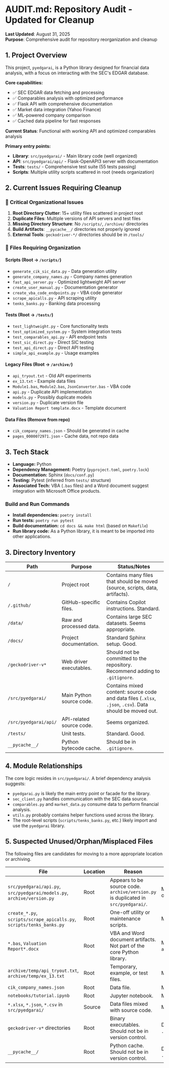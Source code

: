 # AUDIT.md: Repository Audit - Updated for Cleanup

**Last Updated**: August 31, 2025  
**Purpose**: Comprehensive audit for repository reorganization and cleanup  

## 1. Project Overview

This project, `pyedgarai`, is a Python library designed for financial data analysis, with a focus on interacting with the SEC's EDGAR database.

**Core capabilities:**
- ✅ SEC EDGAR data fetching and processing
- ✅ Comparables analysis with optimized performance  
- ✅ Flask API with comprehensive documentation
- ✅ Market data integration (Yahoo Finance)
- ✅ ML-powered company comparison
- ✅ Cached data pipeline for fast responses

**Current Status**: Functional with working API and optimized comparables analysis

**Primary entry points:**
- **Library**: `src/pyedgarai/` - Main library code (well organized)
- **API**: `src/pyedgarai/api/` - Flask-OpenAPI3 server with documentation
- **Tests**: `tests/` - Comprehensive test suite (55 tests passing)
- **Scripts**: Multiple utility scripts scattered in root (needs organization)

## 2. Current Issues Requiring Cleanup

### 🚨 **Critical Organizational Issues**
1. **Root Directory Clutter**: 15+ utility files scattered in project root
2. **Duplicate Files**: Multiple versions of API servers and test files  
3. **Missing Directory Structure**: No `/scripts/`, `/archive/` directories
4. **Build Artifacts**: `__pycache__/` directories not properly ignored
5. **External Tools**: `geckodriver-*/` directories should be in `/tools/`

### 📁 **Files Requiring Organization**

#### **Scripts (Root → `/scripts/`)**
- `generate_cik_sic_data.py` - Data generation utility
- `generate_company_names.py` - Company names generation
- `fast_api_server.py` - Optimized lightweight API server
- `create_user_manual.py` - Documentation generator
- `create_vba_code_endpoints.py` - VBA code generator
- `scrape_apicalls.py` - API scraping utility
- `tenks_banks.py` - Banking data processing

#### **Tests (Root → `/tests/`)**
- `test_lightweight.py` - Core functionality tests
- `test_optimized_system.py` - System integration tests  
- `test_comparables_api.py` - API endpoint tests
- `test_sic_direct.py` - Direct SIC testing
- `test_api_direct.py` - Direct API testing
- `simple_api_example.py` - Usage examples

#### **Legacy Files (Root → `/archive/`)**
- `api_tryout.txt` - Old API experiments
- `ex_13.txt` - Example data files
- `Module1.bas`, `Module2.bas`, `JsonConverter.bas` - VBA code
- `api.py` - Duplicate API implementation
- `models.py` - Possibly duplicate models
- `version.py` - Duplicate version file
- `Valuation Report template.docx` - Template document

#### **Data Files (Remove from repo)**
- `cik_company_names.json` - Should be generated in cache
- `pages_0000072971.json` - Cache data, not repo data

## 3. Tech Stack

- **Language:** Python
- **Dependency Management:** Poetry (`pyproject.toml`, `poetry.lock`)
- **Documentation:** Sphinx (`docs/conf.py`)
- **Testing:** Pytest (inferred from `tests/` structure)
- **Associated Tech:** VBA (`.bas` files) and a Word document suggest integration with Microsoft Office products.

### Build and Run Commands

- **Install dependencies:** `poetry install`
- **Run tests:** `poetry run pytest`
- **Build documentation:** `cd docs && make html` (based on `Makefile`)
- **Run library code:** As a Python library, it is meant to be imported into other applications.

## 3. Directory Inventory

| Path                               | Purpose                                                                                             | Status/Notes                                                                                             |
| ---------------------------------- | --------------------------------------------------------------------------------------------------- | -------------------------------------------------------------------------------------------------------- |
| `/`                                | Project root                                                                                        | Contains many files that should be moved (source, scripts, data, artifacts).                             |
| `/.github/`                        | GitHub-specific files.                                                                              | Contains Copilot instructions. Standard.                                                                 |
| `/data/`                           | Raw and processed data.                                                                             | Contains large SEC datasets. Seems appropriate.                                                          |
| `/docs/`                           | Project documentation.                                                                              | Standard Sphinx setup. Good.                                                                             |
| `/geckodriver-v*`                  | Web driver executables.                                                                             | Should not be committed to the repository. Recommend adding to `.gitignore`.                             |
| `/src/pyedgarai/`                  | Main Python source code.                                                                            | Contains mixed content: source code and data files (`.xlsx`, `.json`, `.csv`). Data should be moved out. |
| `/src/pyedgarai/api/`              | API-related source code.                                                                            | Seems organized.                                                                                         |
| `/tests/`                          | Unit tests.                                                                                         | Standard. Good.                                                                                          |
| `__pycache__/`                     | Python bytecode cache.                                                                              | Should be in `.gitignore`.                                                                               |

## 4. Module Relationships

The core logic resides in `src/pyedgarai/`. A brief dependency analysis suggests:
- `pyedgarai.py` is likely the main entry point or facade for the library.
- `sec_client.py` handles communication with the SEC data source.
- `comparables.py` and `market_data.py` consume data to perform financial analysis.
- `utils.py` probably contains helper functions used across the library.
- The root-level scripts (`scripts/tenks_banks.py`, etc.) likely import and use the `pyedgarai` library.

## 5. Suspected Unused/Orphan/Misplaced Files

The following files are candidates for moving to a more appropriate location or archiving.

| File                                                  | Location | Reason                                                                                             | Proposed Action                               |
| ----------------------------------------------------- | -------- | -------------------------------------------------------------------------------------------------- | --------------------------------------------- |
| `src/pyedgarai/api.py`, `src/pyedgarai/models.py`, `archive/version.py`                   | Root     | Appears to be source code. `archive/version.py` is duplicated in `src/pyedgarai/`.                         | Move to `src/pyedgarai/` or `archive/` if stale. |
| `create_*.py`, `scripts/scrape_apicalls.py`, `scripts/tenks_banks.py`  | Root     | One-off utility or maintenance scripts.                                                            | Move to `scripts/`.                           |
| `*.bas`, `Valuation Report*.docx`                      | Root     | VBA and Word document artifacts. Not part of the core Python library.                              | Move to `archive/vba_integration`.            |
| `archive/temp/api_tryout.txt`, `archive/temp/ex_13.txt`                           | Root     | Temporary, example, or test files.                                                                 | Move to `archive/temp`.                       |
| `cik_company_names.json`                                | Root     | Data file.                                                                                         | Move to `data/`.                              |
| `notebooks/tutorial.ipynb`                                      | Root     | Jupyter notebook.                                                                                  | Move to `notebooks/`.                         |
| `*.xlsx`, `*.json`, `*.csv` in `src/pyedgarai/`         | Source   | Data files mixed with source code.                                                                 | Move to `data/`.                              |
| `geckodriver-v*` directories                          | Root     | Binary executables. Should not be in version control.                                              | Delete and add to `.gitignore`.               |
| `__pycache__/`                                        | Root     | Python cache. Should not be in version control.                                                    | Delete and add to `.gitignore`.               |
